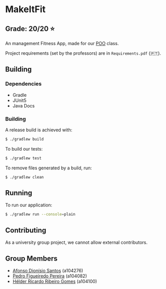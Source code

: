 # MakeItFit

## Grade: 20/20 ⭐️

An management Fitness App, made for our [POO](https://www.di.uminho.pt/~jno/sitedi/uc_8504P4.html) class.

Project requirements (set by the professors) are in `Requirements.pdf` (🇵🇹).

## Building

### Dependencies

- Gradle
- JUnit5
- Java Docs 

### Building

A release build is achieved with:

```bash
$ ./gradlew build
```

To build our tests:
```bash
$ ./gradlew test
```

To remove files generated by a build, run:

```bash
$ ./gradlew clean
```

## Running

To run our application: 
```bash
$ ./gradlew run --console=plain
```

## Contributing

As a university group project, we cannot allow external contributors.

## Group Members

* [Afonso Dionísio Santos](https://github.com/afonso-santos/) (a104276)
* [Pedro Figueiredo Pereira](https://github.com/pedrofp4444) (a104082)
* [Hélder Ricardo Ribeiro Gomes](https://github.com/helderrrg) (a104100)
